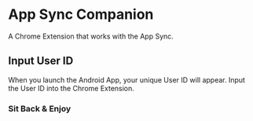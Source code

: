 # App Sync Companion
A Chrome Extension that works with the App Sync.

## Input User ID
When you launch the Android App, your unique User ID will appear. Input the User ID into the Chrome Extension. 

### Sit Back & Enjoy